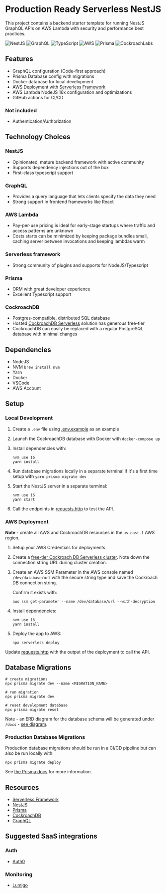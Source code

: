 # Production Ready Serverless NestJS

This project contains a backend starter template for running NestJS GraphQL APIs on AWS Lambda with security and performance best practices.

![NestJS](https://img.shields.io/badge/nestjs-%23E0234E.svg?style=for-the-badge&logo=nestjs&logoColor=white)
![GraphQL](https://img.shields.io/badge/-GraphQL-E10098?style=for-the-badge&logo=graphql&logoColor=white)
![TypeScript](https://img.shields.io/badge/typescript-%23007ACC.svg?style=for-the-badge&logo=typescript&logoColor=white)
![AWS](https://img.shields.io/badge/AWS-%23FF9900.svg?style=for-the-badge&logo=amazon-aws&logoColor=white)
![Prisma](https://img.shields.io/badge/Prisma-3982CE?style=for-the-badge&logo=Prisma&logoColor=white)
![CockroachLabs](https://img.shields.io/badge/Cockroach%20Labs-6933FF?style=for-the-badge&logo=Cockroach%20Labs&logoColor=white)

## Features
- GraphQL configuration (Code-first approach)
- Prisma Database config with migrations
- Docker database for local development
- AWS Deployment with [Serverless Framework](https://www.serverless.com/)
- AWS Lambda NodeJS 16x configuration and optimizations
- GitHub actions for CI/CD

### Not included
- Authentication/Authorization

## Technology Choices

### NestJS
- Opinionated, mature backend framework with active community
- Supports dependency injections out of the box
- First-class typescript support

### GraphQL
- Provides a query language that lets clients specify the data they need
- Strong support in frontend frameworks like React

### AWS Lambda
- Pay-per-use pricing is ideal for early-stage startups where traffic and access patterns are unknown
- Costs starts can be minimized by keeping package bundles small, caching server between invocations and keeping lambdas warm

### Serverless framework
- Strong community of plugins and supports for NodeJS/Typescript

### Prisma
- ORM with great developer experience
- Excellent Typescript support

### CockroachDB
- Postgres-compatible, distributed SQL database
- Hosted [CockroachDB Serverless](https://www.cockroachlabs.com/lp/serverless/) solution has generous free-tier 
- CockroachDB can easily be replaced with a regular PostgreSQL database with minimal changes

## Dependencies

- NodeJS
- NVM `brew install nvm`
- Yarn
- Docker
- VSCode
- AWS Account

## Setup

### Local Development

1. Create a `.env` file using [.env.example](./.env.example) as an example

2. Launch the CockroachDB database with Docker with `docker-compose up`

3. Install dependencies with:
    ```
    nvm use 16
    yarn install
    ```

4. Run database migrations locally in a separate terminal if it's a first time setup with `yarn prisma migrate dev`

5. Start the NestJS server in a separate terminal:
    ```
    nvm use 16
    yarn start
    ```

6. Call the endpoints in [requests.http](./requests.http) to test the API.

### AWS Deployment

**Note** - create all AWS and CockroachDB resources in the `us-east-1` AWS region.

1. Setup your AWS Credentials for deployments

2. Create a [free-tier Cockroach DB Serverless cluster](https://www.cockroachlabs.com/lp/serverless/). Note down the connection string URL during cluster creation.

3. Create an AWS SSM Parameter in the AWS console named `/dev/database/url` with the secure string type
and save the Cockroach DB connection string.

    Confirm it exists with:
    ```
    aws ssm get-parameter --name /dev/database/url --with-decryption
    ```

4. Install dependencies:
    ```
    nvm use 16
    yarn install
    ```

5. Deploy the app to AWS:
    ```
    npx serverless deploy
    ```

Update [requests.http](./requests.http) with the output of the deployment to call the API.

## Database Migrations

```
# create migrations
npx prisma migrate dev --name <MIGRATION_NAME>

# run migration
npx prisma migrate dev

# reset development database
npx prisma migrate reset
```

Note - an ERD diagram for the database schema will be generated under `/docs` - [see diagram](./docs/README.md).

### Production Database Migrations

Production database migrations should be run in a CI/CD pipeline but can also be run locally with:

```
npx prisma migrate deploy
```

See [the Prisma docs](https://www.prisma.io/docs/concepts/components/prisma-migrate/migrate-development-production#production-and-testing-environments) for more information.

## Resources

- [Serverless Framework](https://www.serverless.com/framework/docs)
- [NestJS](https://docs.nestjs.com/)
- [Prisma](https://www.prisma.io/docs/)
- [CockroachDB](https://www.cockroachlabs.com/)
- [GraphQL](https://graphql.org/)

## Suggested SaaS integrations

### Auth
- [Auth0](https://auth0.com/)

### Monitoring
- [Lumigo](https://lumigo.io/)
